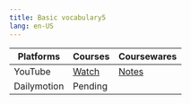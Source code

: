 ```yaml
---
title: Basic vocabulary5
lang: en-US
---
```


| Platforms | Courses                                                                                      | Coursewares                                                     |
|-----------|----------------------------------------------------------------------------------------------|-----------------------------------------------------------------|
| YouTube   | [Watch](https://www.youtube.com/watch?v=6wSmYJysf9I&list=PLm0MFkgiW1JivqeqHCq9A1igNbNrfiwfw) | [Notes](../../public/english/Basic%20Courses/pdf/5%20Notes.pdf) |
| Dailymotion  | Pending                                                                                      |                                                                 |

